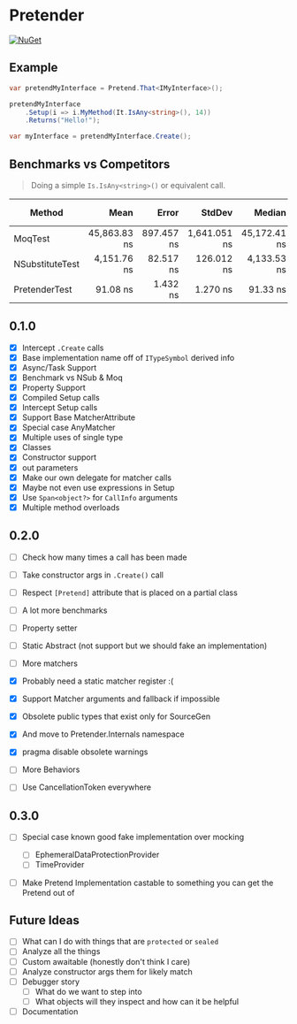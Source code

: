 # Pretender

[![NuGet](https://img.shields.io/nuget/v/Pretender)](https://www.nuget.org/packages/Pretender)


## Example

```c#
var pretendMyInterface = Pretend.That<IMyInterface>();

pretendMyInterface
    .Setup(i => i.MyMethod(It.IsAny<string>(), 14))
    .Returns("Hello!");

var myInterface = pretendMyInterface.Create();
```

## Benchmarks vs Competitors

> Doing a simple `Is.IsAny<string>()` or equivalent call.

| Method          | Mean         | Error      | StdDev       | Median       | Ratio  | RatioSD | Gen0   | Gen1   | Allocated | Alloc Ratio |
|---------------- |-------------:|-----------:|-------------:|-------------:|-------:|--------:|-------:|-------:|----------:|------------:|
| MoqTest         | 45,863.83 ns | 897.457 ns | 1,641.051 ns | 45,172.41 ns | 509.57 |   19.58 | 1.3428 | 1.2207 |    8850 B |       22.12 |
| NSubstituteTest |  4,151.76 ns |  82.517 ns |   126.012 ns |  4,133.53 ns |  45.69 |    1.68 | 1.2360 | 0.0381 |    7760 B |       19.40 |
| PretenderTest   |     91.08 ns |   1.432 ns |     1.270 ns |     91.33 ns |   1.00 |    0.00 | 0.0637 |      - |     400 B |        1.00 |

## 0.1.0

- [x] Intercept `.Create` calls
- [x] Base implementation name off of `ITypeSymbol` derived info
- [x] Async/Task Support
- [x] Benchmark vs NSub & Moq
- [x] Property Support
- [x] Compiled Setup calls
- [x] Intercept Setup calls
- [x] Support Base MatcherAttribute
- [x] Special case AnyMatcher
- [x] Multiple uses of single type
- [x] Classes 
- [x] Constructor support
- [x] out parameters
- [x] Make our own delegate for matcher calls
- [x] Maybe not even use expressions in Setup
- [x] Use `Span<object?>` for `CallInfo` arguments
- [x] Multiple method overloads

## 0.2.0

- [ ] Check how many times a call has been made
- [ ] Take constructor args in `.Create()` call
- [ ] Respect `[Pretend]` attribute that is placed on a partial class
- [ ] A lot more benchmarks
- [ ] Property setter
- [ ] Static Abstract (not support but we should fake an implementation)
- [ ] More matchers
- [x] Probably need a static matcher register :(
- [x] Support Matcher arguments and fallback if impossible
- [x] Obsolete public types that exist only for SourceGen
- [x] And move to Pretender.Internals namespace
- [x] pragma disable obsolete warnings
- [ ] More Behaviors
- [ ] Use CancellationToken everywhere


## 0.3.0

- [ ] Special case known good fake implementation over mocking
  - [ ] EphemeralDataProtectionProvider
  - [ ] TimeProvider
- [ ] Make Pretend Implementation castable to something you can get the Pretend out of


## Future Ideas

- [ ] What can I do with things that are `protected` or `sealed`
- [ ] Analyze all the things
- [ ] Custom awaitable (honestly don't think I care)
- [ ] Analyze constructor args them for likely match
- [ ] Debugger story
  - [ ] What do we want to step into
  - [ ] What objects will they inspect and how can it be helpful
- [ ] Documentation
